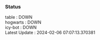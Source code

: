 ### Status


table : DOWN  
hogwarts : DOWN  
icy-bot : DOWN  
Latest Update : 2024-02-06 07:07:13.370381
